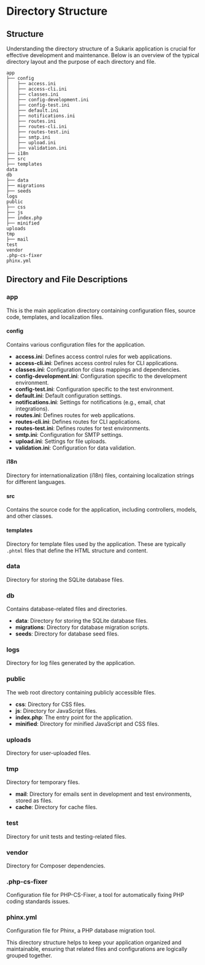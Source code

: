 # Directory Structure

<!-- toc -->

## Structure

Understanding the directory structure of a Sukarix application is crucial for effective development and maintenance.
Below is an overview of the typical directory layout and the purpose of each directory and file.

```
app
├── config
│   ├── access.ini
│   ├── access-cli.ini
│   ├── classes.ini
│   ├── config-development.ini
│   ├── config-test.ini
│   ├── default.ini
│   ├── notifications.ini
│   ├── routes.ini
│   ├── routes-cli.ini
│   ├── routes-test.ini
│   ├── smtp.ini
│   ├── upload.ini
│   ├── validation.ini
├── i18n
├── src
├── templates
data
db
├── data
├── migrations
├── seeds
logs
public
├── css
├── js
├── index.php
├── minified
uploads
tmp
├── mail
test
vendor
.php-cs-fixer
phinx.yml
```

## Directory and File Descriptions

### app

This is the main application directory containing configuration files, source code, templates, and localization files.

#### config

Contains various configuration files for the application.

- **access.ini**: Defines access control rules for web applications.
- **access-cli.ini**: Defines access control rules for CLI applications.
- **classes.ini**: Configuration for class mappings and dependencies.
- **config-development.ini**: Configuration specific to the development environment.
- **config-test.ini**: Configuration specific to the test environment.
- **default.ini**: Default configuration settings.
- **notifications.ini**: Settings for notifications (e.g., email, chat integrations).
- **routes.ini**: Defines routes for web applications.
- **routes-cli.ini**: Defines routes for CLI applications.
- **routes-test.ini**: Defines routes for test environments.
- **smtp.ini**: Configuration for SMTP settings.
- **upload.ini**: Settings for file uploads.
- **validation.ini**: Configuration for data validation.

#### i18n

Directory for internationalization (i18n) files, containing localization strings for different languages.

#### src

Contains the source code for the application, including controllers, models, and other classes.

#### templates

Directory for template files used by the application. These are typically `.phtml` files that define the HTML structure
and content.

### data

Directory for storing the SQLite database files.

### db

Contains database-related files and directories.

- **data**: Directory for storing the SQLite database files.
- **migrations**: Directory for database migration scripts.
- **seeds**: Directory for database seed files.

### logs

Directory for log files generated by the application.

### public

The web root directory containing publicly accessible files.

- **css**: Directory for CSS files.
- **js**: Directory for JavaScript files.
- **index.php**: The entry point for the application.
- **minified**: Directory for minified JavaScript and CSS files.

### uploads

Directory for user-uploaded files.

### tmp

Directory for temporary files.

- **mail**: Directory for emails sent in development and test environments, stored as files.
- **cache**: Directory for cache files.

### test

Directory for unit tests and testing-related files.

### vendor

Directory for Composer dependencies.

### .php-cs-fixer

Configuration file for PHP-CS-Fixer, a tool for automatically fixing PHP coding standards issues.

### phinx.yml

Configuration file for Phinx, a PHP database migration tool.

This directory structure helps to keep your application organized and maintainable, ensuring that related files and
configurations are logically grouped together.